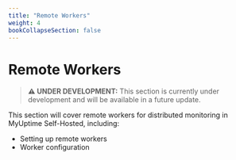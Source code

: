 ```yaml
---
title: "Remote Workers"
weight: 4
bookCollapseSection: false
---
```


# Remote Workers

> **⚠️ UNDER DEVELOPMENT:** This section is currently under development and will be available in a future update.

This section will cover remote workers for distributed monitoring in MyUptime Self-Hosted, including:

- Setting up remote workers
- Worker configuration
